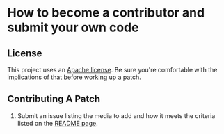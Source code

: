 # How to become a contributor and submit your own code

## License

This project uses an [Apache license](LICENSE). Be sure you're comfortable with the implications of that before working up a patch.


## Contributing A Patch

1. Submit an issue listing the media to add and how it meets the criteria listed on the [README page](README.md).
